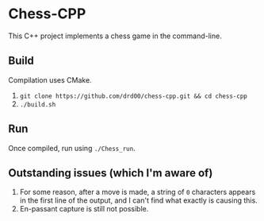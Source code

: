 # Chess-CPP
This C++ project implements a chess game in the command-line.

## Build
Compilation uses CMake.
1. `git clone https://github.com/drd00/chess-cpp.git && cd chess-cpp`
2. `./build.sh`

## Run
Once compiled, run using `./Chess_run`.

## Outstanding issues (which I'm aware of)
1. For some reason, after a move is made, a string of `0` characters appears in the first line of the output, and I can't find what exactly is causing this.
2. En-passant capture is still not possible.

